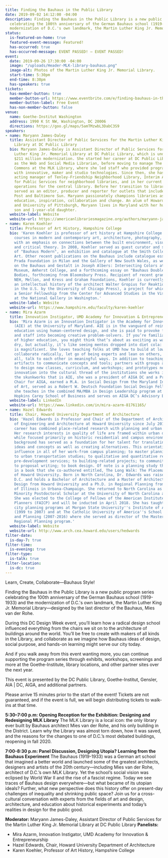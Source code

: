 ```yaml
---
title: Finding the Bauhaus in the Public Library
date: 2019-09-02 14:12:00 -04:00
description: Finding the Bauhaus in the Public Library is a new public program series
  celebrating the 100th anniversary of the German Bauhaus school (1919-1933) and the
  modernization of D.C.'s own landmark, the Martin Luther King Jr. Memorial Library.
status:
  is-featured-on-home: true
  featured-event-message: Featured!
  has-occurred: true
  has-occurred-message: EVENT PASSED! — EVENT PASSED!
event:
  date: 2019-09-26 17:30:00 -04:00
  image: "/uploads/Header-MLK-library-bauhaus.png"
  image-alt: Photos of the Martin Luther King Jr. Memorial Library.
  start-time: 5:30pm
  end-time: 8:30pm
  has-speakers: true
tickets:
  has-member-button: true
  member-button-url: https://www.eventbrite.com/e/finding-bauhaus-in-the-public-library-public-kickoff-event-tickets-68195680115?aff=AIGA
  member-button-label: Free Event
  has-non-member-button: false
venue:
  name: Goethe-Institut Washington
  address: 1990 K St NW, Washington, DC 20006
  directions: https://goo.gl/maps/5amTMzwbL3DabC3S9
speakers:
- name: Maryann James-Daley
  title: Assistant Director of Public Services for the Martin Luther King Jr. Memorial
    Library at DC Public Library
  bio: Maryann James-Daley is Assistant Director of Public Services for the Martin
    Luther King Jr. Memorial Library at DC Public Library, which is undergoing a 3-year,
    $211 million modernization. She started her career at DC Public Library in 2012
    as the Web and Social Media Librarian, before moving to manage The Labs and Digital
    Commons at the MLK Library, where she led staff who provided programming and services
    with innovative, maker and studio technologies. Since then, she has served as
    acting manager of Tenley-Friendship Neighborhood Library, Interim Assistant Director
    for Public Services for neighborhood libraries, and in her current position managing
    operations for the central library. Before her transition to library work, she
    served as an editor, producer and reporter for outlets that include The Washington
    Post and Baltimore Sun. Maryann passionately champions libraries as a spark for
    education, inspiration, collaboration and change. An alum of Howard University
    and University of Pittsburgh, Maryann lives in Maryland with her husband, 5-year-old
    son and 1-year-old daughter.
  website-label: Website
  website-url: https://americanlibrariesmagazine.org/authors/maryann-james-daley/
- name: Karen Koehler
  title: Professor of Art History, Hampshire College
  bio: 'Karen Koehler is professor of art history at Hampshire College and teaches
    courses in modern and contemporary art, architecture, photography, and design,
    with an emphasis on connections between the built environment, visual culture,
    and critical theory. In 2008, Koehler served as guest curator and sole author
    of "Bauhaus Modern", an exhibition and catalogue at the Smith College Museum of
    Art. Other recent publications on the Bauhaus include catalogue essays for the
    Prada Foundation in Milan and the Gallery of New South Wales, as well as an essay
    on the Bauhaus and Gestalt in Joseph Albers: Intersecting Colors at the Mead Art
    Museum, Amherst College, and a forthcoming essay on "Bauhaus Doubles" for Bauhaus
    Bodies, forthcoming from Bloomsbury Press. Recipient of recent grants from the
    NEH, Mellon, and Kress and Graham Foundations, Koehler is currently completing
    an intellectual history of the architect Walter Gropius for Reaktion Books (distributed
    in the U.S. by the University of Chicago Press), a project for which she received
    a Senior Fellowship from the Center for Advanced Studies in the Visual Arts (CASVA)
    at the National Gallery in Washington.'
  website-label: Website
  website-url: https://www.hampshire.edu/faculty/karen-koehler
- name: Mira Azarm
  title: Innovation Instigator, UMD Academy for Innovation & Entrepreneurship
  bio: 'Mira Azarm is an Innovation Instigator in the Academy for Innovation & Entrepreneurship
    (AIE) at the University of Maryland. AIE is in the vanguard of reimagining higher
    education using human-centered design, and she is paid to provoke faculty, students
    and staff into becoming creative problem-solvers. If you’re familiar with institutions
    of higher education, you might think that’s about as exciting as watching paint
    dry, but actually, it’s like seeing mentos dropped into diet cola: the eruption
    is magnificent. She loves teaching folks at UMD how to build at low resolution,
    collaborate radically, let go of being experts and lean on others, and most of
    all, talk to each other in meaningful ways. In addition to teaching, she designs
    artifacts to communicate concepts and tools; partners with groups across campus
    to design new classes, curriculum, and workshops; and prototypes new ways to weave
    innovation into the cultural thread of the institutions she works in. Before joining
    the skunkworks that is AIE, she was a president of AIGA DC and a President’s Council
    Chair for AIGA, earned a M.A. in Social Design from the Maryland Institute College
    of Art, served as a Robert W. Deutsch Foundation Social Design Fellow. Currently,
    she teaches in the combined MA/MBA in Design Leadership program at MICA & Johns
    Hopkins Carey School of Business and serves on AIGA DC’s Advisory Board.'
  website-label: LinkedIn
  website-url: https://www.linkedin.com/in/mira-azarm-81761165/
- name: Hazel Edwards
  title: Chair, Howard University Department of Architecture
  bio: 'Hazel Edwards is Professor and Chair of the Department of Architecture, College
    of Engineering and Architecture at Howard University since July 2016. Her unique
    career has combined place-related research with planning and urban design practice.
    Her research interests in quality of life are framed within urban design contexts
    while focused primarily on historic residential and campus environments. Her design
    background has served as a foundation for her talent for translating and representing
    ideas and concepts as well as creating alternatives. This orientation has a strong
    influence in all of her work-from campus planning; to master planning activities;
    to urban transportation studies; to qualitative and quantitative research; to
    pre-development services; to building-related projects; to community engagement;
    to proposal writing; to book design. Of note is a planning study that culminated
    in a book that she co-authored entitled, The Long Walk: The Placemaking Legacy
    of Howard University. Born in North Carolina, Dr. Edwards was raised in Washington,
    D.C. and holds a Bachelor of Architecture and a Master of Architecture in Urban
    Design from Howard University and a Ph.D. in Regional Planning from the University
    of Illinois in Urbana-Champaign. She returned to North Carolina as a Carolina
    Minority Postdoctoral Scholar at the University of North Carolina at Chapel Hill.
    She was elected to the College of Fellows of the American Institute of Certified
    Planners (FAICP) and will be inducted in April 2018. She has taught in the graduate
    city planning programs at Morgan State University''s Institute of Architecture
    (1999 to 2007) and at The Catholic University of America''s School of Architecture
    and Planning (2007-2016) where she served as director of the Master of City and
    Regional Planning program.'
  website-label: Website
  website-url: http://www.arch.cea.howard.edu/users/hedwards
filter-date:
  is-day-7: true
filter-time:
  is-evening: true
filter-type:
  is-talk: true
filter-location:
  is-dc: true
---
```


Learn, Create, Collaborate—Bauhaus Style!

Finding the Bauhaus in the Public Library is a new public program series celebrating the 100th anniversary of the German Bauhaus school (1919-1933) and the modernization of D.C.'s own landmark, the Martin Luther King Jr. Memorial Library—designed by the last director of the Bauhaus, Mies van der Rohe.

During this DC Design Week event, you’ll learn how a radical design school influenced everything from the chairs we sit on to the architecture of buildings around the world. You’ll be free to create with makers of all kinds in the Library, and collaborate as we imagine how Bauhaus ideas of design, social purpose, and hands-on learning might serve our city today.

And if you walk away from this event wanting more, you can continue supporting the program series through exhibits, workshops, screenings and more at the Goethe-Institute, library locations, and other partner sites over the next year.

This event is presented by the DC Public Library, Goethe-Institut, Gensler, AIA \| DC, AIGA, and additional partners. 

Please arrive 15 minutes prior to the start of the event! Tickets are not guaranteed, and if the event is full, we will begin distributing tickets to walk-ins at that time.

**5:30–7:00 p.m: Opening Reception for the Exhibition: Designing and Redesigning MLK Library** The MLK Library is a local icon: the only library ever built by Bauhaus architect Mies van der Rohe, and his only building in the District. Learn why the Library was almost torn down, how it was saved, and the reasons for the changes to one of D.C.’s most debated buildings, reopening in fall 2020. 

**7:00-8:30 p.m: Panel Discussion, Designing Utopia? Learning from the Bauhaus Experiment**
The Bauhaus (1919-1933) was a German art school that imagined a better world and launched some of the greatest architects, designers and artists of the 20th century—including Mies van der Rohe, architect of D.C.’s own MLK Library. Yet the school’s social vision was eclipsed by World War II and the rise of a fascist regime. Today we see traces of Bauhaus design everywhere—but what became of its utopian ideals? Further, what new perspective does this history offer on present-day challenges of inequality and shrinking public space? Join us for a cross-cultural conversation with experts from the fields of art and design, architecture, and education about historical experiments and today’s realities in design for the public good.

**Moderator:** Maryann James-Daley, Assistant Director of Public Services for the Martin Luther King Jr. Memorial Library at DC Public Library
**Panelists:**
* Mira Azarm, Innovation Instigator, UMD Academy for Innovation & Entrepreneurship
* Hazel Edwards, Chair, Howard University Department of Architecture
* Karen Koehler, Professor of Art History, Hampshire College